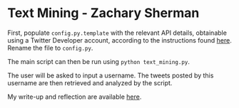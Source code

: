 # Text Mining - Zachary Sherman
First, populate `config.py.template` with the relevant API details, obtainable using a Twitter Developer account, according to the instructions found [here](https://sd2020spring.github.io/assignments/mini-project-3-text-mining.html#data-source-twitter). Rename the file to `config.py`.  

The main script can then be run using `python text_mining.py`.  

The user will be asked to input a username. The tweets posted by this username are then retrieved and analyzed by the script.

My write-up and reflection are available [here](https://github.com/sd2020spring/TextMining-Zachary3352/raw/master/MP3%20Write%20Up%20and%20Reflection.pdf).
